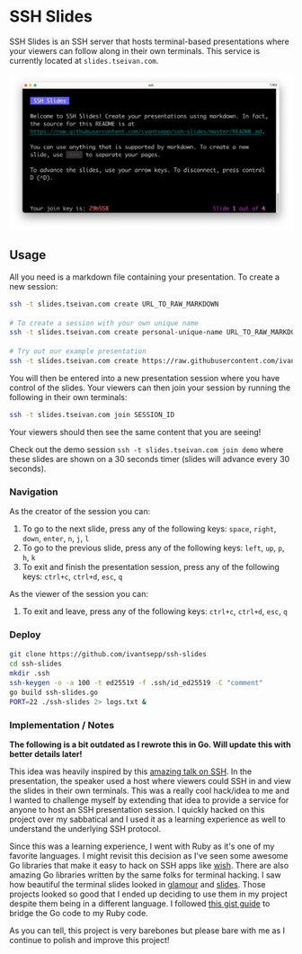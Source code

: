 # SSH Slides

SSH Slides is an SSH server that hosts terminal-based presentations where your viewers can follow along in their own terminals. This service is currently located at `slides.tseivan.com`.

![Screenshot of SSH Slides](./screenshot.png "Screenshot of SSH Slides")

## Usage

All you need is a markdown file containing your presentation. To create a new session:

```bash
ssh -t slides.tseivan.com create URL_TO_RAW_MARKDOWN

# To create a session with your own unique name
ssh -t slides.tseivan.com create personal-unique-name URL_TO_RAW_MARKDOWN

# Try out our example presentation
ssh -t slides.tseivan.com create https://raw.githubusercontent.com/ivantsepp/ssh-slides/master/example_presentation.md
```

You will then be entered into a new presentation session where you have control of the slides. Your viewers can then join your session by running the following in their own terminals:

```bash
ssh -t slides.tseivan.com join SESSION_ID
```

Your viewers should then see the same content that you are seeing!

Check out the demo session `ssh -t slides.tseivan.com join demo` where these slides are shown on a 30 seconds timer (slides will advance every 30 seconds).

### Navigation

As the creator of the session you can:

1. To go to the next slide, press any of the following keys: `space`, `right`, `down`, `enter`, `n`, `j`, `l`
2. To go to the previous slide, press any of the following keys: `left`, `up`, `p`, `h`, `k`
3. To exit and finish the presentation session, press any of the following keys: `ctrl+c`, `ctrl+d`, `esc`, `q`

As the viewer of the session you can:
1. To exit and leave, press any of the following keys: `ctrl+c`, `ctrl+d`, `esc`, `q`

### Deploy


```bash
git clone https://github.com/ivantsepp/ssh-slides
cd ssh-slides
mkdir .ssh
ssh-keygen -o -a 100 -t ed25519 -f .ssh/id_ed25519 -C "comment"
go build ssh-slides.go
PORT=22 ./ssh-slides 2> logs.txt &
```


### Implementation / Notes

**The following is a bit outdated as I rewrote this in Go. Will update this with better details later!**

This idea was heavily inspired by this [amazing talk on SSH](https://vimeo.com/54505525). In the presentation, the speaker used a host where viewers could SSH in and view the slides in their own terminals. This was a really cool hack/idea to me and I wanted to challenge myself by extending that idea to provide a service for anyone to host an SSH presentation session. I quickly hacked on this project over my sabbatical and I used it as a learning experience as well to understand the underlying SSH protocol.


Since this was a learning experience, I went with Ruby as it's one of my favorite languages. I might revisit this decision as I've seen some awesome Go libraries that make it easy to hack on SSH apps like [wish](https://github.com/charmbracelet/wish). There are also amazing Go libraries written by the same folks for terminal hacking. I saw how beautiful the terminal slides looked in [glamour](https://github.com/charmbracelet/glamour) and [slides](https://github.com/maaslalani/slides). Those projects looked so good that I ended up deciding to use them in my project despite them being in a different language. I followed [this gist guide](https://gist.github.com/schweigert/385cd8e2267140674b6c4818d8f0c373) to bridge the Go code to my Ruby code.

As you can tell, this project is very barebones but please bare with me as I continue to polish and improve this project!

